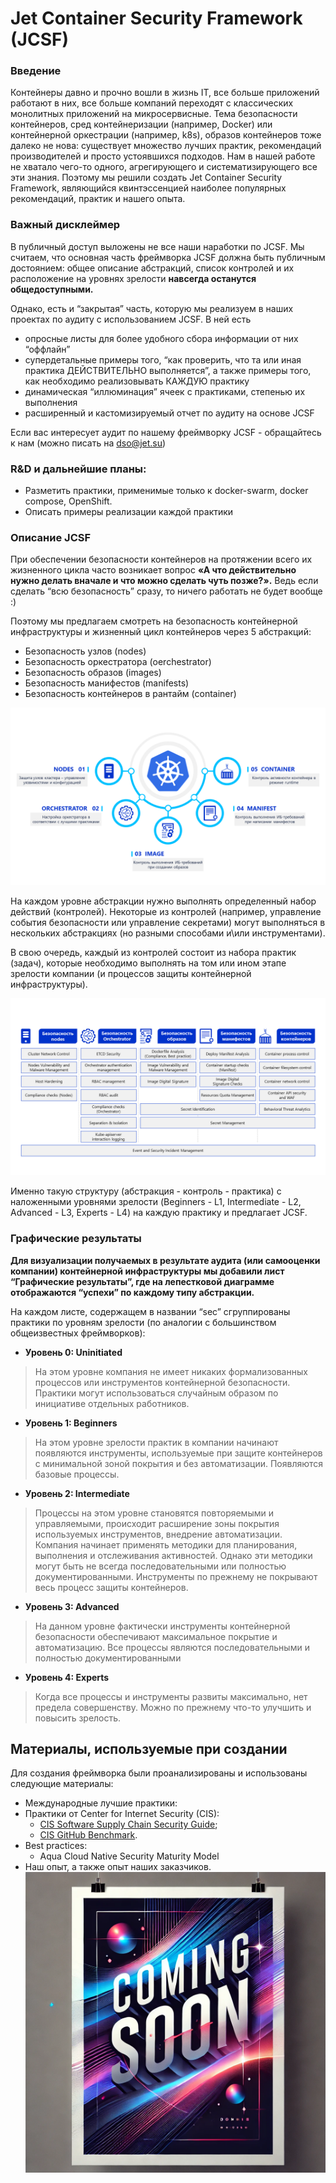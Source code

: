 # Jet Container Security Framework (JCSF)

### Введение

Контейнеры давно и прочно вошли в жизнь IT, все больше приложений работают в них, все больше компаний переходят с классических монолитных приложений на микросервисные. Тема безопасности контейнеров, сред контейнеризации (например, Docker) или контейнерной оркестрации (например, k8s), образов контейнеров тоже далеко не нова: существует множество лучших практик, рекомендаций производителей и просто устоявшихся подходов. Нам в нашей работе не хватало чего-то одного, агрегирующего и систематизирующего все эти знания. Поэтому мы решили создать Jet Container Security Framework, являющийся квинтэссенцией наиболее популярных рекомендаций, практик и нашего опыта.

### Важный дисклеймер

В публичный доступ выложены не все наши наработки по JCSF. Мы считаем, что основная часть фреймворка JCSF должна быть публичным достоянием: общее описание абстракций, список контролей и их расположение на уровнях зрелости **навсегда останутся общедоступными.**

Однако, есть и “закрытая” часть, которую мы реализуем в наших проектах по аудиту с использованием JCSF. В ней есть 

- опросные листы для более удобного сбора информации от них “оффлайн”
- супердетальные примеры того, “как проверить, что та или иная практика ДЕЙСТВИТЕЛЬНО выполняется”, а также примеры того, как необходимо реализовывать КАЖДУЮ практику
- динамическая “иллюминация” ячеек с практиками, степенью их выполнения
- расширенный и кастомизируемый отчет по аудиту на основе JCSF

Если вас интересует аудит по нашему фреймворку JCSF - обращайтесь к нам (можно писать на dso@jet.su)

### R&D и дальнейшие планы:

- Разметить практики, применимые только к docker-swarm, docker compose, OpenShift.
- Описать примеры реализации каждой практики

### Описание JCSF

При обеспечении безопасности контейнеров на протяжении всего их жизненного цикла часто возникает вопрос **«А что действительно нужно делать вначале и что можно сделать чуть позже?».** Ведь если сделать “всю безопасность” сразу, то ничего работать не будет вообще :)

Поэтому мы предлагаем смотреть на безопасность контейнерной инфраструктуры и жизненный цикл контейнеров через 5 абстракций:

- Безопасность узлов (nodes)
- Безопасность оркестратора (oerchestrator)
- Безопасность образов (images)
- Безопасность манифестов (manifests)
- Безопасность контейнеров в рантайм (container)

![image.png](https://github.com/Jet-Security-Team/Jet-Container-Security-Framework/blob/main/images/5abstracts.png)

На каждом уровне абстракции нужно выполнять определенный набор действий (контролей). Некоторые из контролей (например, управление события безопасности или управление секретами) могут выполняться в нескольких абстракциях (но разными способами и\или инструментами). 

В свою очередь, каждый из контролей состоит из набора практик (задач), которые необходимо выполнять на том или ином этапе зрелости компании (и процессов защиты контейнерной инфраструктуры). 

![image.png](https://github.com/Jet-Security-Team/Jet-Container-Security-Framework/blob/main/images/controls.png)

Именно такую структуру (абстракция - контроль - практика) с наложенными уровнями зрелости (Beginners - L1, Intermediate - L2, Advanced - L3, Experts - L4) на каждую практику и предлагает JCSF.

### Графические результаты

**Для визуализации получаемых в результате аудита (или самооценки компании) контейнерной инфраструктуры мы добавили лист “Графические результаты”, где на лепестковой диаграмме отображаются “успехи” по каждому типу абстракции.** 

На каждом листе, содержащем в названии “sec” сгруппированы практики по уровням зрелости (по аналогии с большинством общеизвестных фреймворков):

- **Уровень 0: Uninitiated**

> На этом уровне компания не имеет никаких формализованных процессов или инструментов контейнерной безопасности. Практики могут использоваться случайным образом по инициативе отдельных работников.
> 
- **Уровень 1: Beginners**

> На этом уровне зрелости практик в компании начинают появляются инструменты, используемые при защите контейнеров с минимальной зоной покрытия и без автоматизации. Появляются базовые процессы.
> 
- **Уровень 2: Intermediate**

> Процессы на этом уровне становятся повторяемыми и управляемыми, происходит расширение зоны покрытия используемых инструментов, внедрение автоматизации. Компания начинает применять методики для планирования, выполнения и отслеживания активностей. Однако эти методики могут быть не всегда последовательными или полностью документированными. Инструменты по прежнему не покрывают весь процесс защиты контейнеров.
> 
- **Уровень 3: Advanced**

> На данном уровне фактически инструменты контейнерной безопасности обеспечивают максимальное покрытие и автоматизацию. Все процессы являются последовательными и полностью документированными
> 
- **Уровень 4: Experts**

> Когда все процессы и инструменты развиты максимально, нет предела совершенству. Можно по прежнему что-то улучшить и повысить зрелость.
> 

## Материалы, используемые при создании

Для создания фреймворка были проанализированы и использованы следующие материалы:

- Международные лучшие практики:
- Практики от Center for Internet Security (CIS):
    - [CIS Software Supply Chain Security Guide](https://www.cisecurity.org/insights/white-papers/cis-software-supply-chain-security-guide);
    - [CIS GitHub Benchmark](https://www.cisecurity.org/insights/blog/cis-benchmarks-february-2023-update).
- Best practices:
    - Aqua Cloud Native Security Maturity Model
- Наш опыт, а также опыт наших заказчиков.
![image](https://github.com/Jet-Security-Team/Jet-Container-Security-Framework/blob/main/images/398951626-fd47b785-1144-469d-b2b7-6d1aae0290b4.png)
